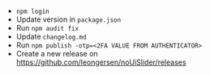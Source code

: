 - `npm login`
- Update version in `package.json`
- Run `npm audit fix`
- Update `changelog.md`
- Run `npm publish -otp=<2FA VALUE FROM AUTHENTICATOR>`
- Create a new release on https://github.com/leongersen/noUiSlider/releases
